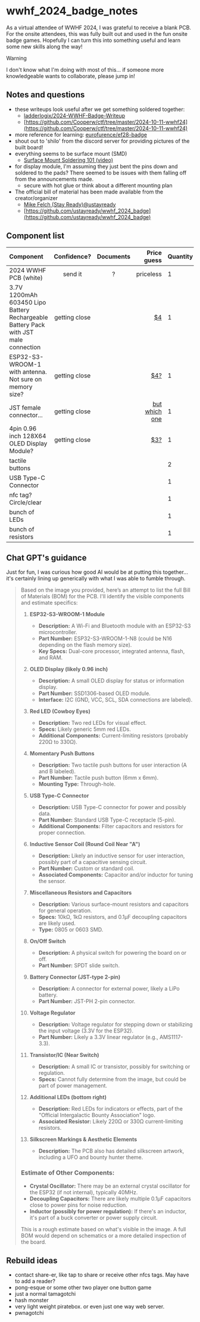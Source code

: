 # wwhf_2024_badge_notes
As a virtual attendee of WWHF 2024, I was grateful to receive a blank PCB. For the onsite attendees, this was fully built out and used in the fun onsite badge games. Hopefully I can turn this into something useful and learn some new skills along the way!

> [!WARNING] 
> I don't know what I'm doing with most of this... if someone more knowledgeable wants to collaborate, please jump in!

## Notes and questions
* these writeups look useful after we get something soldered together:
   * [ladderlogix/2024-WWHF-Badge-Writeup](https://github.com/ladderlogix/2024-WWHF-Badge-Writeup)
   * [https://github.com/Cooperw/ctf/tree/master/2024-10-11-wwhf24](https://github.com/Cooperw/ctf/tree/master/2024-10-11-wwhf24)
* more reference for learning: [eurofurence/ef28-badge](https://github.com/eurofurence/ef28-badge)
* shout out to 'shilo' from the discord server for providing pictures of the built board!
* everything seems to be surface mount (SMD)
   * [Surface Mount Soldering 101 (video)](https://www.youtube.com/watch?v=3NN7UGWYmBY)
* for display module, I'm assuming they just bent the pins down and soldered to the pads? There seemed to be issues with them falling off from the announcements made.
   * secure with hot glue or think about a different mounting plan
* The official bill of material has been made available from the creator/organizer
   * [Mike Felch (Stay Ready)@ustayready](https://x.com/ustayready)
   * [https://github.com/ustayready/wwhf_2024_badge](https://github.com/ustayready/wwhf_2024_badge)

## Component list
| Component                                                                              |Confidence?    | Documents     | Price guess                                                                                         | Quantity |
| :-------------------------------------------------------------------------------       |:----------:   |:-------------:| --------------------------------------------------------------------------------------------------: | :------  |
| 2024 WWHF PCB (white)                                                                  | send it       | ?             | priceless                                                                                           | 1        |
| 3.7V 1200mAh 603450 Lipo Battery Rechargeable Battery Pack with JST male connection    | getting close |               | [$4](https://www.aliexpress.us/item/2251832678527988.html?gatewayAdapt=glo2usa4itemAdapt)           | 1        |
| ESP32-S3-WROOM-1 with antenna. Not sure on memory size?                                | getting close |               | [$4?](https://www.digikey.com/en/products/detail/espressif-systems/ESP32-S3-WROOM-1-N8R2/15200058)  | 1        |
| JST female connector...                                                                | getting close |               | [but which one](https://www.mattmillman.com/info/crimpconnectors/common-jst-connector-types/)       | 1        |
| 4pin 0.96 inch 128X64 OLED Display Module?                                             | getting close |               | [$3?](https://rainbowsemi.en.alibaba.com/product/60755745658-804119767/4pin_0_96_inch_128X64_OLED_Display_Module_GND_VCC_SCL_SDA_0_96_IIC_Communicate.html) | 1        |
| tactile buttons                                                                        |               |               |                                                                                                     | 2        |        
| USB Type-C Connector                                                                   |               |               |                                                                                                     | 1        |
| nfc tag? Circle/clear                                                                  |               |               |                                                                                                     | 1        |
| bunch of LEDs                                                                          |               |               |                                                                                                     | 1        |
| bunch of resistors                                                                     |               |               |                                                                                                     | 1        |


## Chat GPT's guidance
Just for fun, I was curious how good AI would be at putting this together... it's certainly lining up generically with what I was able to fumble through.

> Based on the image you provided, here’s an attempt to list the full Bill of Materials (BOM) for the PCB. I'll identify the visible components and estimate specifics:
> 
> 1. **ESP32-S3-WROOM-1 Module**
>    - **Description:** A Wi-Fi and Bluetooth module with an ESP32-S3 microcontroller.
>    - **Part Number:** ESP32-S3-WROOM-1-N8 (could be N16 depending on the flash memory size).
>    - **Key Specs:** Dual-core processor, integrated antenna, flash, and RAM.
> 
> 2. **OLED Display (likely 0.96 inch)**
>    - **Description:** A small OLED display for status or information display.
>    - **Part Number:** SSD1306-based OLED module.
>    - **Interface:** I2C (GND, VCC, SCL, SDA connections are labeled).
> 
> 3. **Red LED (Cowboy Eyes)**
>    - **Description:** Two red LEDs for visual effect.
>    - **Specs:** Likely generic 5mm red LEDs.
>    - **Additional Components:** Current-limiting resistors (probably 220Ω to 330Ω).
> 
> 4. **Momentary Push Buttons**
>    - **Description:** Two tactile push buttons for user interaction (A and B labeled).
>    - **Part Number:** Tactile push button (6mm x 6mm).
>    - **Mounting Type:** Through-hole.
> 
> 5. **USB Type-C Connector**
>    - **Description:** USB Type-C connector for power and possibly data.
>    - **Part Number:** Standard USB Type-C receptacle (5-pin).
>    - **Additional Components:** Filter capacitors and resistors for proper connection.
> 
> 6. **Inductive Sensor Coil (Round Coil Near "A")**
>    - **Description:** Likely an inductive sensor for user interaction, possibly part of a capacitive sensing circuit.
>    - **Part Number:** Custom or standard coil.
>    - **Associated Components:** Capacitor and/or inductor for tuning the sensor.
> 
> 7. **Miscellaneous Resistors and Capacitors**
>    - **Description:** Various surface-mount resistors and capacitors for general operation.
>    - **Specs:** 10kΩ, 1kΩ resistors, and 0.1µF decoupling capacitors are likely used.
>    - **Type:** 0805 or 0603 SMD.
> 
> 8. **On/Off Switch**
>    - **Description:** A physical switch for powering the board on or off.
>    - **Part Number:** SPDT slide switch.
> 
> 9. **Battery Connector (JST-type 2-pin)**
>    - **Description:** A connector for external power, likely a LiPo battery.
>    - **Part Number:** JST-PH 2-pin connector.
> 
> 10. **Voltage Regulator**
>     - **Description:** Voltage regulator for stepping down or stabilizing the input voltage (3.3V for the ESP32).
>     - **Part Number:** Likely a 3.3V linear regulator (e.g., AMS1117-3.3).
> 
> 11. **Transistor/IC (Near Switch)**
>     - **Description:** A small IC or transistor, possibly for switching or regulation.
>     - **Specs:** Cannot fully determine from the image, but could be part of power management.
> 
> 12. **Additional LEDs (bottom right)**
>     - **Description:** Red LEDs for indicators or effects, part of the "Official Intergalactic Bounty Association" logo.
>     - **Associated Resistor:** Likely 220Ω or 330Ω current-limiting resistors.
> 
> 13. **Silkscreen Markings & Aesthetic Elements**
>     - **Description:** The PCB also has detailed silkscreen artwork, including a UFO and bounty hunter theme.
> 
> ### Estimate of Other Components:
> - **Crystal Oscillator:** There may be an external crystal oscillator for the ESP32 (if not internal), typically 40MHz.
> - **Decoupling Capacitors:** There are likely multiple 0.1µF capacitors close to power pins for noise reduction.
> - **Inductor (possibly for power regulation):** If there's an inductor, it's part of a buck converter or power supply circuit.
> 
> This is a rough estimate based on what's visible in the image. A full BOM would depend on schematics or a more detailed inspection of the board.


## Rebuild ideas
* contact share-er, like tap to share or receive other nfcs tags. May have to add a reader?
* pong-esque or some other two player one button game
* just a normal tamagotchi
* hash monster
* very light weight piratebox. or even just one way web server.
* pwnagotchi
